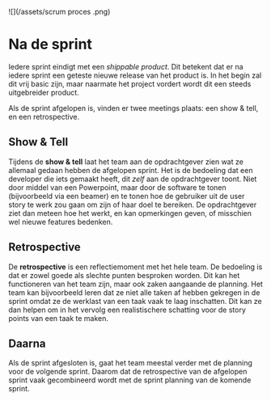 ![](/assets/scrum proces .png)

# Na de sprint

Iedere sprint eindigt met een _shippable product_. Dit betekent dat er na iedere sprint een geteste nieuwe release van het product is. In het begin zal dit vrij basic zijn, maar naarmate het project vordert wordt dit een steeds uitgebreider product.

Als de sprint afgelopen is, vinden er twee meetings plaats: een show & tell, en een retrospective.

## Show & Tell

Tijdens de **show & tell** laat het team aan de opdrachtgever zien wat ze allemaal gedaan hebben de afgelopen sprint. Het is de bedoeling dat een developer die iets gemaakt heeft, dit _zelf_ aan de opdrachtgever toont. Niet door middel van een Powerpoint, maar door de software te tonen \(bijvoorbeeld via een beamer\) en te tonen hoe de gebruiker uit de user story te werk zou gaan om zijn of haar doel te bereiken. De opdrachtgever ziet dan meteen hoe het werkt, en kan opmerkingen geven, of misschien wel nieuwe features bedenken.

## Retrospective

De **retrospective** is een reflectiemoment met het hele team. De bedoeling is dat er zowel goede als slechte punten besproken worden. Dit kan het functioneren van het team zijn, maar ook zaken aangaande de planning. Het team kan bijvoorbeeld leren dat ze niet alle taken af hebben gekregen in de sprint omdat ze de werklast van een taak vaak te laag inschatten. Dit kan ze dan helpen om in het vervolg een realistischere schatting voor de story points van een taak te maken.

## Daarna

Als de sprint afgesloten is, gaat het team meestal verder met de planning voor de volgende sprint. Daarom dat de retrospective van de afgelopen sprint vaak gecombineerd wordt met de sprint planning van de komende sprint.

